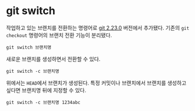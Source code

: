 # git switch

작업하고 있는 브랜치를 전환하는 명령어로 [git 2.23.0](https://github.com/git/git/blob/master/Documentation/RelNotes/2.23.0.txt) 버전에서 추가됐다. 기존의 `git checkout` 명령어의 브랜치 전환 기능이 분리됐다.

```
git switch 브랜치명
```

새로운 브랜치를 생성하면서 전환할 수 있다.

```
git switch -c 브랜치명
```

위에서는 `HEAD`에서 브랜치가 생성된다. 특정 커밋이나 브랜치에서 브랜치를 생성하고 싶다면 브랜치명 뒤에 지정할 수 있다.

```
git switch -c 브랜치명 1234abc
```

